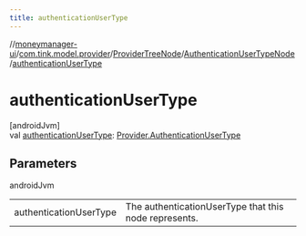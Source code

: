 ```yaml
---
title: authenticationUserType
---
```

//[moneymanager-ui](../../../../index.html)/[com.tink.model.provider](../../index.html)/[ProviderTreeNode](../index.html)/[AuthenticationUserTypeNode](index.html)/[authenticationUserType](authentication-user-type.html)



# authenticationUserType



[androidJvm]\
val [authenticationUserType](authentication-user-type.html): [Provider.AuthenticationUserType](../../-provider/-authentication-user-type/index.html)



## Parameters


androidJvm

| | |
|---|---|
| authenticationUserType | The authenticationUserType that this node represents. |




